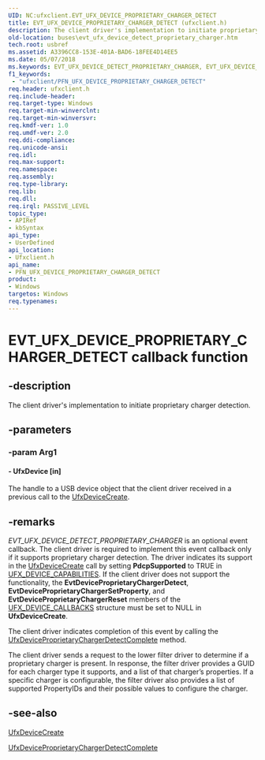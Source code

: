```yaml
---
UID: NC:ufxclient.EVT_UFX_DEVICE_PROPRIETARY_CHARGER_DETECT
title: EVT_UFX_DEVICE_PROPRIETARY_CHARGER_DETECT (ufxclient.h)
description: The client driver's implementation to initiate proprietary charger detection.
old-location: buses\evt_ufx_device_detect_proprietary_charger.htm
tech.root: usbref
ms.assetid: A3396CC8-153E-401A-BAD6-18FEE4D14EE5
ms.date: 05/07/2018
ms.keywords: EVT_UFX_DEVICE_DETECT_PROPRIETARY_CHARGER, EVT_UFX_DEVICE_PROPRIETARY_CHARGER_DETECT, EVT_UFX_DEVICE_PROPRIETARY_CHARGER_DETECT callback, EvtDeviceProprietaryChargerDetect, EvtUfxDeviceDetectProprietaryCharger, EvtUfxDeviceDetectProprietaryCharger callback function [Buses], PFN_UFX_DEVICE_PROPRIETARY_CHARGER_DETECT, PFN_UFX_DEVICE_PROPRIETARY_CHARGER_DETECT callback function pointer [Buses], buses.evt_ufx_device_detect_proprietary_charger, ufxclient/EvtUfxDeviceDetectProprietaryCharger
f1_keywords:
 - "ufxclient/PFN_UFX_DEVICE_PROPRIETARY_CHARGER_DETECT"
req.header: ufxclient.h
req.include-header: 
req.target-type: Windows
req.target-min-winverclnt: 
req.target-min-winversvr: 
req.kmdf-ver: 1.0
req.umdf-ver: 2.0
req.ddi-compliance: 
req.unicode-ansi: 
req.idl: 
req.max-support: 
req.namespace: 
req.assembly: 
req.type-library: 
req.lib: 
req.dll: 
req.irql: PASSIVE_LEVEL
topic_type:
- APIRef
- kbSyntax
api_type:
- UserDefined
api_location:
- Ufxclient.h
api_name:
- PFN_UFX_DEVICE_PROPRIETARY_CHARGER_DETECT
product:
- Windows
targetos: Windows
req.typenames: 
---
```


# EVT_UFX_DEVICE_PROPRIETARY_CHARGER_DETECT callback function


## -description


The client driver's implementation to initiate proprietary charger detection.


## -parameters




### -param Arg1








#### - UfxDevice [in]

The handle to a  USB device object that the client driver received in a previous call to  the <a href="https://docs.microsoft.com/windows-hardware/drivers/ddi/ufxclient/nf-ufxclient-ufxdevicecreate">UfxDeviceCreate</a>.


## -remarks



<i>EVT_UFX_DEVICE_DETECT_PROPRIETARY_CHARGER</i> is an optional event callback. The client driver is required to implement this event callback only if it supports proprietary charger detection. The driver indicates its support in the <a href="https://docs.microsoft.com/windows-hardware/drivers/ddi/ufxclient/nf-ufxclient-ufxdevicecreate">UfxDeviceCreate</a> call by setting <b>PdcpSupported</b> to TRUE in <a href="https://docs.microsoft.com/windows-hardware/drivers/ddi/ufxbase/ns-ufxbase-_ufx_device_capabilities">UFX_DEVICE_CAPABILITIES</a>. If the client driver does not support the functionality, the <b>EvtDeviceProprietaryChargerDetect</b>, <b>EvtDeviceProprietaryChargerSetProperty</b>, and <b>EvtDeviceProprietaryChargerReset</b>
members of the <a href="https://docs.microsoft.com/windows-hardware/drivers/ddi/ufxclient/ns-ufxclient-_ufx_device_callbacks">UFX_DEVICE_CALLBACKS</a> structure must be set to NULL in   <b>UfxDeviceCreate</b>.   

The client driver indicates completion of this event by calling the <a href="https://docs.microsoft.com/windows-hardware/drivers/ddi/ufxclient/nf-ufxclient-ufxdeviceproprietarychargerdetectcomplete">UfxDeviceProprietaryChargerDetectComplete</a> method.

The client driver sends a request to the lower filter driver to determine if a proprietary charger is present. In response, the filter driver provides a GUID for each charger type it supports, and a list of that charger’s properties.  If a specific charger is configurable, the filter driver also provides a list of supported PropertyIDs and their possible values to configure the charger.




## -see-also




<a href="https://docs.microsoft.com/windows-hardware/drivers/ddi/ufxclient/nf-ufxclient-ufxdevicecreate">UfxDeviceCreate</a>



<a href="https://docs.microsoft.com/windows-hardware/drivers/ddi/ufxclient/nf-ufxclient-ufxdeviceproprietarychargerdetectcomplete">UfxDeviceProprietaryChargerDetectComplete</a>
 

 

